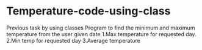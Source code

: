 # Temperature-code-using-class
Previous task by using classes
Program to find the minimum and maximum temperature from the user given date
1.Max temperature for requested day.
2.Min temp for requested day
3.Average temperature

